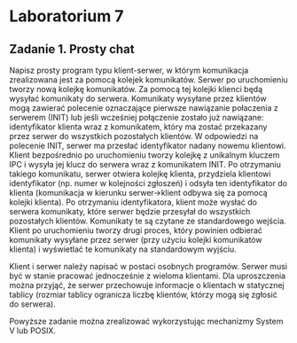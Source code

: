 # Laboratorium 7
## Zadanie 1. Prosty chat
Napisz prosty program typu klient-serwer, w którym komunikacja zrealizowana jest za pomocą kolejek komunikatów.
Serwer po uruchomieniu tworzy nową kolejkę komunikatów. Za pomocą tej kolejki klienci będą wysyłać komunikaty do serwera. Komunikaty wysyłane przez klientów mogą zawierać polecenie oznaczające pierwsze nawiązanie połaczenia z serwerem (INIT) lub jeśli wcześniej połączenie zostało już nawiązane: identyfikator klienta wraz z komunikatem, który ma zostać przekazany przez serwer do wszystkich pozostałych klientów. W odpowiedzi na polecenie INIT, serwer ma przesłać identyfikator nadany nowemu klientowi.
Klient bezpośrednio po uruchomieniu tworzy kolejkę z unikalnym kluczem IPC i wysyła jej klucz do serwera wraz z komunikatem INIT. Po otrzymaniu takiego komunikatu, serwer otwiera kolejkę klienta, przydziela klientowi identyfikator (np. numer w kolejności zgłoszeń) i odsyła ten identyfikator do klienta (komunikacja w kierunku serwer->klient odbywa się za pomocą kolejki klienta). Po otrzymaniu identyfikatora, klient może wysłać do serwera komunikaty, które serwer będzie przesyłał do wszystkich pozostałych klientów. Komunikaty te są czytane ze standardowego wejścia. Klient po uruchomieniu tworzy drugi proces, który powinien odbierać komunikaty wysyłane przez serwer (przy użyciu kolejki komunikatów klienta) i wyświetlać te komunikaty na standardowym wyjściu.

Klient i serwer należy napisać w postaci osobnych programów. Serwer musi być w stanie pracować jednocześnie z wieloma klientami. Dla uproszczenia można przyjąć, że serwer przechowuje informacje o klientach w statycznej tablicy (rozmiar tablicy ogranicza liczbę klientów, którzy mogą się zgłosić do serwera).

Powyższe zadanie można zrealizować wykorzystując mechanizmy System V lub POSIX.